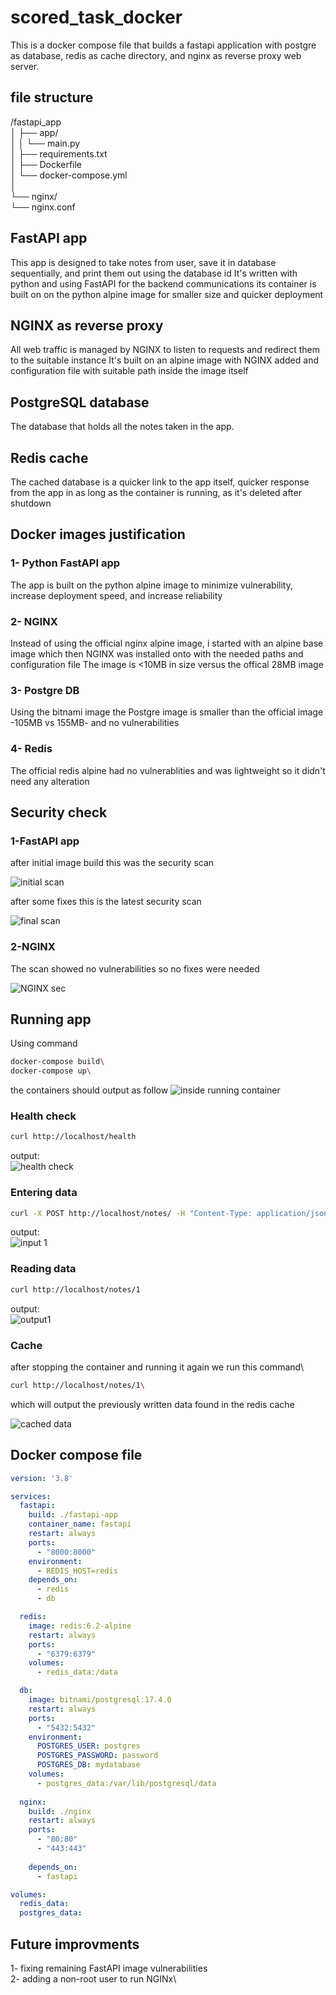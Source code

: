 # scored_task_docker

This is a docker compose file that builds a fastapi application with postgre as database, redis as cache directory, and nginx as reverse proxy web server.

## file structure
/fastapi_app\
│  ├── app/ \
│  │    └── main.py\
│  ├── requirements.txt\
│  ├── Dockerfile\
│  └── docker-compose.yml\
│\
└── nginx/\
     └── nginx.conf


## FastAPI app
This app is designed to take notes from user, save it in database sequentially, and print them out using the database id 
It's written with python and using FastAPI for the backend communications 
its container is built on on the python alpine image for smaller size and quicker deployment

## NGINX as reverse proxy 
All web traffic is managed by NGINX to listen to requests and redirect them to the suitable instance
It's built on an alpine image with NGINX added and configuration file with suitable path inside the image itself

## PostgreSQL database
The database that holds all the notes taken in the app.

## Redis cache
The cached database is a quicker link to the app itself, quicker response from the app in as long as the container is running, as it's deleted after shutdown 

## Docker images justification 
### 1- Python FastAPI app
The app is built on the python alpine image to minimize vulnerability, increase deployment speed, and increase reliability 

### 2- NGINX
Instead of using the official nginx alpine image, i started with an alpine base image which then NGINX was installed onto with the needed paths and configuration file
The image is <10MB in size versus the offical 28MB image

### 3- Postgre DB
Using the bitnami image the Postgre image is smaller than the official image -105MB vs 155MB- and no vulnerabilities

### 4- Redis
The official redis alpine had no vulnerablities and was lightweight so it didn't need any alteration 

## Security check

### 1-FastAPI app
after initial image build this was the security scan

![initial scan](./img/trivvy1.png)

after some fixes this is the latest security scan

![final scan](./img/trivvy2.png)

### 2-NGINX
The scan showed no vulnerabilities so no fixes were needed

![NGINX sec](./img/trivvy3.png)


## Running app
Using command

```bash
docker-compose build\
docker-compose up\
```

the containers should output as follow
![inside running container](./img/run1.png)


### Health check


```bash
curl http://localhost/health
```


output:\
![health check](./img/run2.png)


### Entering data 


```bash
curl -X POST http://localhost/notes/ -H "Content-Type: application/json" -d '{"title":"Hello","content":"This is a test"}'
```

output:\
![input 1](./img/run3.png)

### Reading data


```bash
curl http://localhost/notes/1
```

output:\
![output1](./img/run4.png)

### Cache 
after stopping the container and running it again we run this command\

```bash
curl http://localhost/notes/1\
```


which will output the previously written data found in the redis cache

![cached data](./img/cache.png)


## Docker compose file

```yaml
version: '3.8'

services:
  fastapi:
    build: ./fastapi-app
    container_name: fastapi
    restart: always
    ports:
      - "8000:8000"
    environment:
      - REDIS_HOST=redis
    depends_on:
      - redis
      - db

  redis:
    image: redis:6.2-alpine
    restart: always
    ports:
      - "6379:6379"
    volumes:
      - redis_data:/data

  db:
    image: bitnami/postgresql:17.4.0
    restart: always
    ports:
      - "5432:5432"
    environment:
      POSTGRES_USER: postgres
      POSTGRES_PASSWORD: password
      POSTGRES_DB: mydatabase
    volumes:
      - postgres_data:/var/lib/postgresql/data
    
  nginx:
    build: ./nginx
    restart: always
    ports:
      - "80:80"
      - "443:443"
    
    depends_on:
      - fastapi

volumes:
  redis_data:
  postgres_data:
```


## Future improvments
1- fixing remaining FastAPI image vulnerabilities\
2- adding a non-root user to run NGINx\